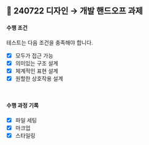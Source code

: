 ## 🎨 240722 디자인 → 개발 핸드오프 과제

#### 수행 조건

테스트는 다음 조건을 충족해야 합니다.

- [x] 모두가 접근 가능
- [x] 의미있는 구조 설계
- [x] 체계적인 표현 설계
- [x] 원할한 상호작용 설계

<br>

#### 수행 과정 기록

- [x] 파일 세팅
- [x] 마크업
- [x] 스타일링
